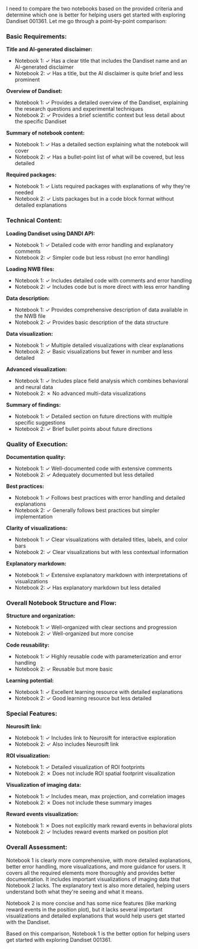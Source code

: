 I need to compare the two notebooks based on the provided criteria and determine which one is better for helping users get started with exploring Dandiset 001361. Let me go through a point-by-point comparison:

### Basic Requirements:

**Title and AI-generated disclaimer:**
- Notebook 1: ✓ Has a clear title that includes the Dandiset name and an AI-generated disclaimer
- Notebook 2: ✓ Has a title, but the AI disclaimer is quite brief and less prominent

**Overview of Dandiset:**
- Notebook 1: ✓ Provides a detailed overview of the Dandiset, explaining the research questions and experimental techniques
- Notebook 2: ✓ Provides a brief scientific context but less detail about the specific Dandiset

**Summary of notebook content:**
- Notebook 1: ✓ Has a detailed section explaining what the notebook will cover
- Notebook 2: ✓ Has a bullet-point list of what will be covered, but less detailed

**Required packages:**
- Notebook 1: ✓ Lists required packages with explanations of why they're needed
- Notebook 2: ✓ Lists packages but in a code block format without detailed explanations

### Technical Content:

**Loading Dandiset using DANDI API:**
- Notebook 1: ✓ Detailed code with error handling and explanatory comments
- Notebook 2: ✓ Simpler code but less robust (no error handling)

**Loading NWB files:**
- Notebook 1: ✓ Includes detailed code with comments and error handling
- Notebook 2: ✓ Includes code but is more direct with less error handling

**Data description:**
- Notebook 1: ✓ Provides comprehensive description of data available in the NWB file
- Notebook 2: ✓ Provides basic description of the data structure

**Data visualization:**
- Notebook 1: ✓ Multiple detailed visualizations with clear explanations
- Notebook 2: ✓ Basic visualizations but fewer in number and less detailed

**Advanced visualization:**
- Notebook 1: ✓ Includes place field analysis which combines behavioral and neural data
- Notebook 2: ✗ No advanced multi-data visualizations

**Summary of findings:**
- Notebook 1: ✓ Detailed section on future directions with multiple specific suggestions
- Notebook 2: ✓ Brief bullet points about future directions

### Quality of Execution:

**Documentation quality:**
- Notebook 1: ✓ Well-documented code with extensive comments
- Notebook 2: ✓ Adequately documented but less detailed

**Best practices:**
- Notebook 1: ✓ Follows best practices with error handling and detailed explanations
- Notebook 2: ✓ Generally follows best practices but simpler implementation

**Clarity of visualizations:**
- Notebook 1: ✓ Clear visualizations with detailed titles, labels, and color bars
- Notebook 2: ✓ Clear visualizations but with less contextual information

**Explanatory markdown:**
- Notebook 1: ✓ Extensive explanatory markdown with interpretations of visualizations
- Notebook 2: ✓ Has explanatory markdown but less detailed

### Overall Notebook Structure and Flow:

**Structure and organization:**
- Notebook 1: ✓ Well-organized with clear sections and progression
- Notebook 2: ✓ Well-organized but more concise

**Code reusability:**
- Notebook 1: ✓ Highly reusable code with parameterization and error handling
- Notebook 2: ✓ Reusable but more basic

**Learning potential:**
- Notebook 1: ✓ Excellent learning resource with detailed explanations
- Notebook 2: ✓ Good learning resource but less detailed

### Special Features:

**Neurosift link:**
- Notebook 1: ✓ Includes link to Neurosift for interactive exploration
- Notebook 2: ✓ Also includes Neurosift link

**ROI visualization:**
- Notebook 1: ✓ Detailed visualization of ROI footprints
- Notebook 2: ✗ Does not include ROI spatial footprint visualization

**Visualization of imaging data:**
- Notebook 1: ✓ Includes mean, max projection, and correlation images
- Notebook 2: ✗ Does not include these summary images

**Reward events visualization:**
- Notebook 1: ✗ Does not explicitly mark reward events in behavioral plots
- Notebook 2: ✓ Includes reward events marked on position plot

### Overall Assessment:

Notebook 1 is clearly more comprehensive, with more detailed explanations, better error handling, more visualizations, and more guidance for users. It covers all the required elements more thoroughly and provides better documentation. It includes important visualizations of imaging data that Notebook 2 lacks. The explanatory text is also more detailed, helping users understand both what they're seeing and what it means.

Notebook 2 is more concise and has some nice features (like marking reward events in the position plot), but it lacks several important visualizations and detailed explanations that would help users get started with the Dandiset.

Based on this comparison, Notebook 1 is the better option for helping users get started with exploring Dandiset 001361.